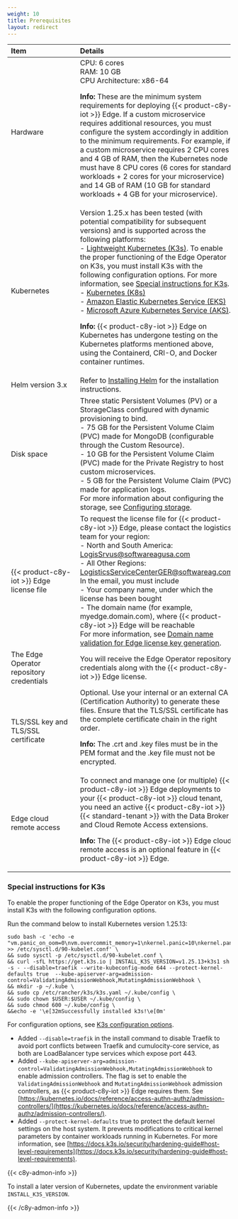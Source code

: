 ```yaml
---
weight: 10
title: Prerequisites
layout: redirect
---
```


|<div style="width:140px">Item</div>|Details|
|:---|:---|
|Hardware|CPU: 6 cores<br>RAM: 10 GB<br>CPU Architecture: x86-64 <p><p>**Info:** These are the minimum system requirements for deploying {{< product-c8y-iot >}} Edge. If a custom microservice requires additional resources, you must configure the system accordingly in addition to the minimum requirements. For example, if a custom microservice requires 2 CPU cores and 4 GB of RAM, then the Kubernetes node must have 8 CPU cores (6 cores for standard workloads + 2 cores for your microservice) and 14 GB of RAM (10 GB for standard workloads + 4 GB for your microservice).|
|Kubernetes|Version 1.25.x has been tested (with potential compatibility for subsequent versions) and is supported across the following platforms:<br>- [Lightweight Kubernetes (K3s)](https://docs.k3s.io/installation). To enable the proper functioning of the Edge Operator on K3s, you must install K3s with the following configuration options. For more information, see [Special instructions for K3s](/edge-k8s/installing-edge-on-k8/#special-instructions-for-k3s). <br>- [Kubernetes (K8s)](https://kubernetes.io/docs/setup/)<br>- [Amazon Elastic Kubernetes Service (EKS)](https://docs.aws.amazon.com/eks/latest/userguide/create-cluster.html)<br>- [Microsoft Azure Kubernetes Service (AKS)](https://learn.microsoft.com/en-us/azure/aks/learn/quick-kubernetes-deploy-portal?tabs=azure-cli).<p><p>**Info:** {{< product-c8y-iot >}} Edge on Kubernetes has undergone testing on the Kubernetes platforms mentioned above, using the Containerd, CRI-O, and Docker container runtimes.|
|Helm version 3.x|Refer to [Installing Helm](https://helm.sh/docs/intro/install/) for the installation instructions.|
|Disk space|Three static Persistent Volumes (PV) or a StorageClass configured with dynamic provisioning to bind.<br>- 75 GB for the Persistent Volume Claim (PVC) made for MongoDB (configurable through the Custom Resource).<br>- 10 GB for the Persistent Volume Claim (PVC) made for the Private Registry to host custom microservices.<br>- 5 GB for the Persistent Volume Claim (PVC) made for application logs.<br>For more information about configuring the storage, see [Configuring storage](/edge-k8s/installing-edge-on-k8/#configuring-storage).|
|{{< product-c8y-iot >}} Edge license file|To request the license file for {{< product-c8y-iot >}} Edge, please contact the logistics team for your region:<br> - North and South America: LogisSrvus@softwareagusa.com <br>- All Other Regions: LogisticsServiceCenterGER@softwareag.com <br>In the email, you must include <br> - Your company name, under which the license has been bought <br> - The domain name (for example, myedge.domain.com), where {{< product-c8y-iot >}} Edge will be reachable<br>For more information, see [Domain name validation for Edge license key generation](/edge/installation/#domain-name-validation-for-edge-license-key-generation).|
|The Edge Operator repository credentials|You will receive the Edge Operator repository credentials along with the {{< product-c8y-iot >}} Edge license.|
|TLS/SSL key and TLS/SSL certificate|Optional. Use your internal or an external CA (Certification Authority) to generate these files. Ensure that the TLS/SSL certificate has the complete certificate chain in the right order.<p><p>**Info:** The .crt and .key files must be in the PEM format and the .key file must not be encrypted.|
|Edge cloud remote access|To connect and manage one (or multiple) {{< product-c8y-iot >}} Edge deployments to your {{< product-c8y-iot >}} cloud tenant, you need an active {{< product-c8y-iot >}} {{< standard-tenant >}} with the Data Broker and Cloud Remote Access extensions.<p><p>**Info:** The {{< product-c8y-iot >}} Edge cloud remote access is an optional feature in {{< product-c8y-iot >}} Edge.|

### Special instructions for K3s

To enable the proper functioning of the Edge Operator on K3s, you must install K3s with the following configuration options.

Run the command below to install Kubernetes version 1.25.13:

```shell
sudo bash -c 'echo -e "vm.panic_on_oom=0\nvm.overcommit_memory=1\nkernel.panic=10\nkernel.panic_on_oops=1" >> /etc/sysctl.d/90-kubelet.conf' \
&& sudo sysctl -p /etc/sysctl.d/90-kubelet.conf \
&& curl -sfL https://get.k3s.io | INSTALL_K3S_VERSION=v1.25.13+k3s1 sh -s - --disable=traefik --write-kubeconfig-mode 644 --protect-kernel-defaults true  --kube-apiserver-arg=admission-control=ValidatingAdmissionWebhook,MutatingAdmissionWebhook \
&& mkdir -p ~/.kube \
&& sudo cp /etc/rancher/k3s/k3s.yaml ~/.kube/config \
&& sudo chown $USER:$USER ~/.kube/config \
&& sudo chmod 600 ~/.kube/config \
&&echo -e '\e[32mSuccessfully installed k3s!\e[0m'
```
For configuration options, see [K3s configuration options](https://docs.k3s.io/installation/configuration).

- Added `--disable=traefik` in the install command to disable Traefik to avoid port conflicts between Traefik and cumulocity-core service, as both are LoadBalancer type services which expose port 443.
- Added `--kube-apiserver-arg=admission-control=ValidatingAdmissionWebhook,MutatingAdmissionWebhook` to enable admission controllers. The flag is set to enable the `ValidatingAdmissionWebhook` and `MutatingAdmissionWebhook` admission controllers, as {{< product-c8y-iot >}} Edge requires them. See [https://kubernetes.io/docs/reference/access-authn-authz/admission-controllers/](https://kubernetes.io/docs/reference/access-authn-authz/admission-controllers/).
- Added `--protect-kernel-defaults` true to protect the default kernel settings on the host system. It prevents modifications to critical kernel parameters by container workloads running in Kubernetes. For more information, see [https://docs.k3s.io/security/hardening-guide#host-level-requirements](https://docs.k3s.io/security/hardening-guide#host-level-requirements). 

{{< c8y-admon-info >}}

To install a later version of Kubernetes, update the environment variable `INSTALL_K3S_VERSION`.

{{< /c8y-admon-info >}}